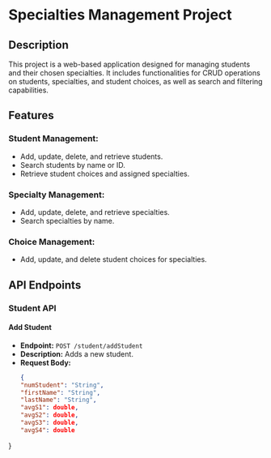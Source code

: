 # Specialties Management Project

## Description
This project is a web-based application designed for managing students and their chosen specialties. It includes functionalities for CRUD operations on students, specialties, and student choices, as well as search and filtering capabilities.

## Features

### Student Management:
- Add, update, delete, and retrieve students.
- Search students by name or ID.
- Retrieve student choices and assigned specialties.

### Specialty Management:
- Add, update, delete, and retrieve specialties.
- Search specialties by name.

### Choice Management:
- Add, update, and delete student choices for specialties.

## API Endpoints

### Student API

#### Add Student
- **Endpoint:** `POST /student/addStudent`
- **Description:** Adds a new student.
- **Request Body:**
  ```json
  {
  "numStudent": "String",
  "firstName": "String",
  "lastName": "String",
  "avgS1": double,
  "avgS2": double,
  "avgS3": double,
  "avgS4": double
}
```
